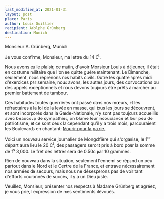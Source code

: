 ```yaml
---
last_modified_at: 2021-01-31
layout: post
place: Paris
author: Louis Guillier
recipient: Adolphe Grünberg
destination: Munich
---
```


Monsieur A. Grünberg, Munich


Je vous confirme, Monsieur, ma lettre du 14 C<sup>t</sup>.

Nous avons eu le plaisir, ce matin, d'avoir Monsieur Louis à déjeuner, il était
en costume militaire que l'on ne quitte guère maintenant.
Le Dimanche, seulement, nous reprenons nos habits civils.
Outre les quatre après midi d'exercices par semaine, nous avons, les autres
jours, des convocations ou des appels exceptionnels et nous devons toujours
être prêts à marcher au premier battement de tambour.

Ces habitudes toutes guerrières ont passé dans nos mœurs, et les réfractaires
à la loi de la levée en masse, qui tous les jours se découvrent, et sont
incorporés dans la Garde-Nationale, n'y sont pas toujours accueillis avec
beaucoup de sympathies, on blame leur insouciance et leur peu de patriotisme,
et ce sont ceux la cependant qu'il y a trois mois, parcouraient les Boulevards
en chantant: <ins>Mourir pour la patrie.</ins>

Voici un nouveau service journalier de Mongolfière qui s'organise, le
1<sup>er</sup> départ aura lieu le 20 C<sup>t</sup>, des passagers seront pris
à bord pour la somme de f<sup>s</sup> 3,000. Le fret des lettres sera de
0.50c par 10 grammes.

Rien de nouveau dans la situation, seulement l'ennemi se répand un peu partout
dans le Nord et le Centre de la France, et entrave nécessairement nos armées de
secours, mais nous ne désesperons pas de voir tant d'efforts couronnés de
succès, il y a un Dieu juste.

Veuillez, Monsieur, présenter nos respects à Madame Grünberg et agréez, je vous
prie, l'expression de mes sentiments dévoués.
